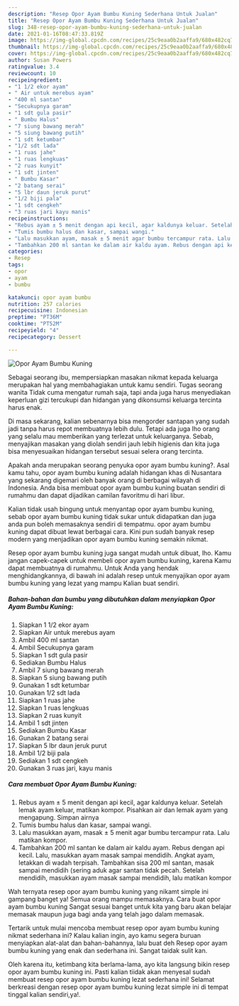 ```yaml
---
description: "Resep Opor Ayam Bumbu Kuning Sederhana Untuk Jualan"
title: "Resep Opor Ayam Bumbu Kuning Sederhana Untuk Jualan"
slug: 348-resep-opor-ayam-bumbu-kuning-sederhana-untuk-jualan
date: 2021-01-16T08:47:33.819Z
image: https://img-global.cpcdn.com/recipes/25c9eaa0b2aaffa9/680x482cq70/opor-ayam-bumbu-kuning-foto-resep-utama.jpg
thumbnail: https://img-global.cpcdn.com/recipes/25c9eaa0b2aaffa9/680x482cq70/opor-ayam-bumbu-kuning-foto-resep-utama.jpg
cover: https://img-global.cpcdn.com/recipes/25c9eaa0b2aaffa9/680x482cq70/opor-ayam-bumbu-kuning-foto-resep-utama.jpg
author: Susan Powers
ratingvalue: 3.4
reviewcount: 10
recipeingredient:
- "1 1/2 ekor ayam"
- " Air untuk merebus ayam"
- "400 ml santan"
- "Secukupnya garam"
- "1 sdt gula pasir"
- " Bumbu Halus"
- "7 siung bawang merah"
- "5 siung bawang putih"
- "1 sdt ketumbar"
- "1/2 sdt lada"
- "1 ruas jahe"
- "1 ruas lengkuas"
- "2 ruas kunyit"
- "1 sdt jinten"
- " Bumbu Kasar"
- "2 batang serai"
- "5 lbr daun jeruk purut"
- "1/2 biji pala"
- "1 sdt cengkeh"
- "3 ruas jari kayu manis"
recipeinstructions:
- "Rebus ayam ± 5 menit dengan api kecil, agar kaldunya keluar. Setelah lemak ayam keluar, matikan kompor. Pisahkan air dan lemak ayam yang mengapung. Simpan airnya"
- "Tumis bumbu halus dan kasar, sampai wangi."
- "Lalu masukkan ayam, masak ± 5 menit agar bumbu tercampur rata. Lalu matikan kompor."
- "Tambahkan 200 ml santan ke dalam air kaldu ayam. Rebus dengan api kecil. Lalu, masukkan ayam masak sampai mendidih. Angkat ayam, letakkan di wadah terpisah. Tambahkan sisa 200 ml santan, masak sampai mendidih (sering aduk agar santan tidak pecah. Setelah mendidih, masukkan ayam masak sampai mendidih, lalu matikan kompor"
categories:
- Resep
tags:
- opor
- ayam
- bumbu

katakunci: opor ayam bumbu 
nutrition: 257 calories
recipecuisine: Indonesian
preptime: "PT36M"
cooktime: "PT52M"
recipeyield: "4"
recipecategory: Dessert

---
```



![Opor Ayam Bumbu Kuning](https://img-global.cpcdn.com/recipes/25c9eaa0b2aaffa9/680x482cq70/opor-ayam-bumbu-kuning-foto-resep-utama.jpg)

Sebagai seorang ibu, mempersiapkan masakan nikmat kepada keluarga merupakan hal yang membahagiakan untuk kamu sendiri. Tugas seorang  wanita Tidak cuma mengatur rumah saja, tapi anda juga harus menyediakan keperluan gizi tercukupi dan hidangan yang dikonsumsi keluarga tercinta harus enak.

Di masa  sekarang, kalian sebenarnya bisa mengorder santapan yang sudah jadi tanpa harus repot membuatnya lebih dulu. Tetapi ada juga lho orang yang selalu mau memberikan yang terlezat untuk keluarganya. Sebab, menyajikan masakan yang diolah sendiri jauh lebih higienis dan kita juga bisa menyesuaikan hidangan tersebut sesuai selera orang tercinta. 



Apakah anda merupakan seorang penyuka opor ayam bumbu kuning?. Asal kamu tahu, opor ayam bumbu kuning adalah hidangan khas di Nusantara yang sekarang digemari oleh banyak orang di berbagai wilayah di Indonesia. Anda bisa membuat opor ayam bumbu kuning buatan sendiri di rumahmu dan dapat dijadikan camilan favoritmu di hari libur.

Kalian tidak usah bingung untuk menyantap opor ayam bumbu kuning, sebab opor ayam bumbu kuning tidak sukar untuk didapatkan dan juga anda pun boleh memasaknya sendiri di tempatmu. opor ayam bumbu kuning dapat dibuat lewat berbagai cara. Kini pun sudah banyak resep modern yang menjadikan opor ayam bumbu kuning semakin nikmat.

Resep opor ayam bumbu kuning juga sangat mudah untuk dibuat, lho. Kamu jangan capek-capek untuk membeli opor ayam bumbu kuning, karena Kamu dapat membuatnya di rumahmu. Untuk Anda yang hendak menghidangkannya, di bawah ini adalah resep untuk menyajikan opor ayam bumbu kuning yang lezat yang mampu Kalian buat sendiri.

<!--inarticleads1-->

##### Bahan-bahan dan bumbu yang dibutuhkan dalam menyiapkan Opor Ayam Bumbu Kuning:

1. Siapkan 1 1/2 ekor ayam
1. Siapkan  Air untuk merebus ayam
1. Ambil 400 ml santan
1. Ambil Secukupnya garam
1. Siapkan 1 sdt gula pasir
1. Sediakan  Bumbu Halus
1. Ambil 7 siung bawang merah
1. Siapkan 5 siung bawang putih
1. Gunakan 1 sdt ketumbar
1. Gunakan 1/2 sdt lada
1. Siapkan 1 ruas jahe
1. Siapkan 1 ruas lengkuas
1. Siapkan 2 ruas kunyit
1. Ambil 1 sdt jinten
1. Sediakan  Bumbu Kasar
1. Gunakan 2 batang serai
1. Siapkan 5 lbr daun jeruk purut
1. Ambil 1/2 biji pala
1. Sediakan 1 sdt cengkeh
1. Gunakan 3 ruas jari, kayu manis




<!--inarticleads2-->

##### Cara membuat Opor Ayam Bumbu Kuning:

1. Rebus ayam ± 5 menit dengan api kecil, agar kaldunya keluar. Setelah lemak ayam keluar, matikan kompor. Pisahkan air dan lemak ayam yang mengapung. Simpan airnya
1. Tumis bumbu halus dan kasar, sampai wangi.
1. Lalu masukkan ayam, masak ± 5 menit agar bumbu tercampur rata. Lalu matikan kompor.
1. Tambahkan 200 ml santan ke dalam air kaldu ayam. Rebus dengan api kecil. Lalu, masukkan ayam masak sampai mendidih. Angkat ayam, letakkan di wadah terpisah. Tambahkan sisa 200 ml santan, masak sampai mendidih (sering aduk agar santan tidak pecah. Setelah mendidih, masukkan ayam masak sampai mendidih, lalu matikan kompor




Wah ternyata resep opor ayam bumbu kuning yang nikamt simple ini gampang banget ya! Semua orang mampu memasaknya. Cara buat opor ayam bumbu kuning Sangat sesuai banget untuk kita yang baru akan belajar memasak maupun juga bagi anda yang telah jago dalam memasak.

Tertarik untuk mulai mencoba membuat resep opor ayam bumbu kuning nikmat sederhana ini? Kalau kalian ingin, ayo kamu segera buruan menyiapkan alat-alat dan bahan-bahannya, lalu buat deh Resep opor ayam bumbu kuning yang enak dan sederhana ini. Sangat taidak sulit kan. 

Oleh karena itu, ketimbang kita berlama-lama, ayo kita langsung bikin resep opor ayam bumbu kuning ini. Pasti kalian tiidak akan menyesal sudah membuat resep opor ayam bumbu kuning lezat sederhana ini! Selamat berkreasi dengan resep opor ayam bumbu kuning lezat simple ini di tempat tinggal kalian sendiri,ya!.


